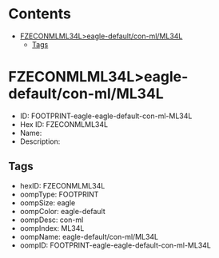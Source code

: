 



Contents
========

* [FZECONMLML34L>eagle-default/con-ml/ML34L](#fzeconmlml34leagle-defaultcon-mlml34l)
	* [Tags](#tags)

# FZECONMLML34L>eagle-default/con-ml/ML34L

- ID: FOOTPRINT-eagle-eagle-default-con-ml-ML34L
- Hex ID: FZECONMLML34L
- Name: 
- Description: 

## Tags

- hexID: FZECONMLML34L
- oompType: FOOTPRINT
- oompSize: eagle
- oompColor: eagle-default
- oompDesc: con-ml
- oompIndex: ML34L
- oompName: eagle-default/con-ml/ML34L
- oompID: FOOTPRINT-eagle-eagle-default-con-ml-ML34L
